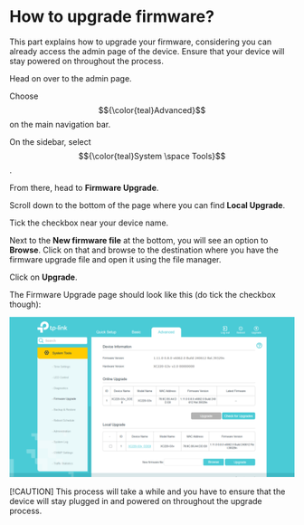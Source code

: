 # How to upgrade firmware?
This part explains how to upgrade your firmware, considering you can already access the admin page of the device. Ensure that your device will stay powered on throughout the process.

Head on over to the admin page.

Choose $${\color{teal}Advanced}$$ on the main navigation bar.

On the sidebar, select $${\color{teal}System \space Tools}$$.

From there, head to **Firmware Upgrade**.

Scroll down to the bottom of the page where you can find **Local Upgrade**.

Tick the checkbox near your device name.

Next to the **New firmware file** at the bottom, you will see an option to **Browse**. Click on that and browse to the destination where you have the firmware upgrade file and open it using the file manager.

Click on **Upgrade**.

The Firmware Upgrade page should look like this (do tick the checkbox though):

![Firmware Upgrade](images/firmware-upgrade.png)

[!CAUTION]
This process will take a while and you have to ensure that the device will stay plugged in and powered on throughout the upgrade process.
